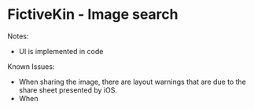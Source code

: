# FictiveKin - Image search


Notes:
* UI is implemented in code


Known Issues:
* When sharing the image, there are layout warnings that are due to the share sheet presented by iOS.
* When 
